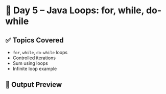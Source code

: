 # 📅 Day 5 – Java Loops: for, while, do-while

## ✅ Topics Covered

- `for`, `while`, `do-while` loops
- Controlled iterations
- Sum using loops
- Infinite loop example

## 🧪 Output Preview
